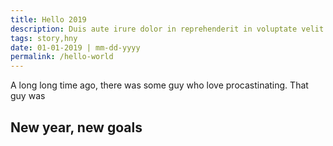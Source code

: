 ```yaml
---
title: Hello 2019
description: Duis aute irure dolor in reprehenderit in voluptate velit esse cillum dolore eu fugiat nulla pariatur
tags: story,hny
date: 01-01-2019 | mm-dd-yyyy
permalink: /hello-world
---
```


A long long time ago, there was some guy who love procastinating. That guy was

## New year, new goals
